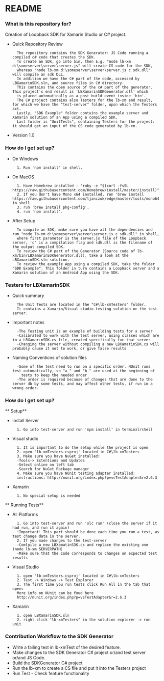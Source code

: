 # README #

### What is this repository for? ###

Creation of Loopback SDK for Xamarin Studio or C# project.

* Quick Repository Review  

        The repository contains the SDK Generator: JS Code running a compiled c# code that creates the SDK. 
        To create an SDK, go into bin, then E.g. "node lb-xm d:\someserver\server\server.js" will create CS code for the SDK, 
        whereas "node lb-xm d:\someserver\server\server.js c sdk.dll" will compile an sdk DLL.
        In addition we have the C# part of the code, accessed by LBXamarinSDK.sln, and source files in C# directory. 
        This contains the open source of the c# part of the generator. This project's end result is 'LBXamarinSDKGenerator.dll' which
        is placed automatically as a post build event inside 'bin'. 
        The C# project contains also Testers for the lb-xm end result, for which we have the "test-server" folder, upon which the Testers act.
        Lastly, "SDK Example" folder contains the example server and Xamarin solution of an App using a compiled SDK.
        Last folder is "UnitTests", containing Testers for the project: it should get an input of the CS code generated by lb-xm.

* Version 1.0

### How do I get set up? ###

* On Windows 

        1. Run 'npm install' in shell.

* On MacOS 

        1. Have Homebrew installed - 'ruby -e "$(curl -fsSL https://raw.githubusercontent.com/Homebrew/install/master/install)"'.
        2. If you don't have Mono x64 installed, run 'brew install https://raw.githubusercontent.com/tjanczuk/edge/master/tools/mono64.rb' in shell.
        3. run 'brew install pkg-config'.
        4. run 'npm install'.
	
* After Setup 

        To compile an SDK, make sure you have all the dependencies and run "node lb-xm d:\someserver\server\server.js c sdk.dll" in shell, 
        where first parameter is the server.js file of the Loopback server, 'c' is a compilation flag and sdk.dll is the filename of the output compiled SDK.
        To review the C# part of the Generator (Source code of lb-xm/bin/LBXamarinSDKGenerator.dll), take a look at the LBXamarinSDK.sln solution.
        To review the example App using a compiled SDK, take the folder "SDK Example". This folder in turn contains a Loopback server and a Xamarin solution of an Android App using the SDK.

### Testers for LBXamarinSDK ###

* Quick summary 

        The Unit Tests are located in the "C#\lb-xmTesters" folder.
        It contains a Xamarin/Visual studio testing solution on the test-server.

* Important notes 

        -The Testing unit is an example of building tests for a server
        -Calibrated to work with the test server, using classes which are in a LBXamarinSDK.cs file, created specifically for that server 
        -Changing the server without compiling a new LBXamatinSDK.cs will probably cause it not to work, or give false results

* Naming Conventions of solution files

        -Some of the test need to run on a specific order. NUnit runs test automatically, so "a_" and "b_" are used at the beginning of
          tests to keep the needed order
        -The order is required because of changes that are done to the server db by some tests, and may affect other tests, if run in a wrong order.

### How do I get set up? ###

** Setup**

* Install Server

        1. Go into test-server and run 'npm install' in terminal/shell

* Visual studio 

        1. It is important to do the setup while the project is open
        2. open 'lb-xmTesters.csproj' located in C#\lb-xmTesters
        3. Make sure you have NuGet installed:
		-Tools-> Extentions and Updates
		-Select online on left tab
		-Search for NuGet Package manager
        4. Make sure you have NUnit testing adapter installed:
		instructions: http://nunit.org/index.php?p=vsTestAdapter&r=2.6.3

* Xamarin 

        1. No special setup is needed

** Running Tests**

* All Platforms 

        1. Go into test-server and run 'slc run' (close the server if it had run, and run it again)
        !Important! This part should be done each time you run a test, as test change data in the server.
        2. If you made changes to the test-server
        -Comlpile a new LBXamatinSDK.cs and replace the existing one (node lb-xm SERVERPATH)
        -Make sure that the code corresponds to changes on expected test results

* Visual Studio 

        1. open 'lb-xmTesters.csproj' located in C#\lb-xmTesters
        2. Test -> Windows -> Test Explorer
        3. The first time you run tests click Run All in the tab that opens
        More info on NUnit can be foud here 
        http://nunit.org/index.php?p=vsTestAdapter&r=2.6.3

* Xamarin  

        1. open LBXamarinSDK.sln
        2. right click "lb-xmTesters" in the solution explorer -> run unit


### Contribution Workflow to the SDK Generator ###

* Write a failing test in lb-xmTest of the desired feature.
* Make changes to the SDK Generator C# project or/and test server or/and JS Code.
* Build the SDKGenerator C# project 
* Run the lb-xm to create a CS file and put it into the Testers project
* Run Test - Check feature functionality